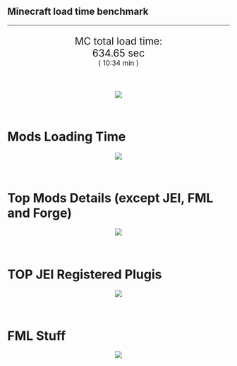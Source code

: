 ## Minecraft load time benchmark


---

<p align="center" style="font-size:160%;">
MC total load time:<br>
634.65 sec
<br>
<sup><sub>(
10:34 min
)</sub></sup>
</p>

<br>


<p align="center">
<img src="https://quickchart.io/chart?w=400&h=30&c={
  type: 'horizontalBar',
  data: {
    datasets: [
      {label:      'MODS:', data: [392.45]},
      {label: 'FML stuff:', data: [242.21]}
    ]
  },
  options: {
    scales: {
      xAxes: [{display: false,stacked: true}],
      yAxes: [{display: false,stacked: true}],
    },
    elements: {rectangle: {borderWidth: 2}},
    legend: {display: false,},
    plugins: {datalabels: {color: 'white',formatter: (value, context) =>
      [context.dataset.label, value].join(' ')
    }}
  }
}"/>
</p>

<br>

# Mods Loading Time
<p align="center">
<img src="https://quickchart.io/chart?w=400&h=300&c={
  type: 'outlabeledPie',
  options: {
    cutoutPercentage: 25,
    plugins: {
      legend: !1,
      outlabels: {
        stretch: 5,
        padding: 1,
        text: (v,i)=>[
          v.labels[v.dataIndex],' ',
          (v.percent*1000|0)/10,
          String.fromCharCode(37)].join('')
      }
    }
  },
  data: {...
`
3e76ba  18.22s Just Enough Items;
386AA7  29.94s Just Enough Items (Plugins);
386AA7  28.97s Just Enough Items (Ingredient Filter);
8c2ccd  20.07s Immersive Engineering;
516fa8  18.65s Ender IO;
214d9e  15.51s Minecraft Forge;
176e43  13.59s Thaumic Additions: Reconstructed;
a651a8  12.74s IndustrialCraft 2;
5161a8   4.43s CraftTweaker2;
495797   7.93s CraftTweaker2 (Script Loading);
8f3087  10.14s Forge Mod Loader;
7c813e   9.43s Thaumcraft;
813e81   8.85s OpenComputers;
8f304e   7.58s Astral Sorcery;
8f6c30   5.08s Dynamic Surroundings;
213664   4.94s Forestry;
6e175e   4.44s Recurrent Complex;
9e2174   4.37s Tinkers' Construct;
436e17   3.99s Integrated Dynamics;
308f53   3.72s Village Names;
a86e51   3.52s Extra Utilities 2;
ba3eb8   3.46s Cyclic;
444444  84.81s 44 Other mods;
333333  53.65s 155 'Fast' mods (load 1.0s - 0.1s);
222222   6.77s 222 'Instant' mods (load %3C 0.1s)
`
    .split(';').reduce((a, l) => {
      l.match(/(\w{6}) *(\d*\.\d*)s (.*)/)
      .slice(1).map((a, i) => [[String.fromCharCode(35),a].join(''), parseFloat(a), a][i])
      .forEach((s, i) => 
        [a.datasets[0].backgroundColor, a.datasets[0].data, a.labels][i].push(s)
      );
      return a
    }, {
      labels: [],
      datasets: [{
        backgroundColor: [],
        data: [],
        borderColor: 'rgba(22,22,22,0.3)',
        borderWidth: 1
      }]
    })
  }
}"/>
</p>

<br>

# Top Mods Details (except JEI, FML and Forge)
<p align="center">
<img src="https://quickchart.io/chart?w=400&h=450&c={
  options: {
    scales: {
      xAxes: [{stacked: true}],
      yAxes: [{stacked: true}],
    },
    plugins: {
      datalabels: {
        anchor: 'end',
        align: 'top',
        color: 'white',
        backgroundColor: 'rgba(46, 140, 171, 0.6)',
        borderColor: 'rgba(41, 168, 194, 1.0)',
        borderWidth: 0.5,
        borderRadius: 3,
        padding: 0,
        font: {size:10},
        formatter: (v,ctx) => 
          ctx.datasetIndex!=ctx.chart.data.datasets.length-1 ? null
            : [((ctx.chart.data.datasets.reduce((a,b)=>a- -b.data[ctx.dataIndex],0)*10)|0)/10,'s'].join('')
      },
      colorschemes: {
        scheme: 'office.Damask6'
      }
    }
  },
  type: 'bar',
  data: {...(() => {
    let a = { labels: [], datasets: [] };
`
1: Construction;
2: Loading Resources;
3: PreInitialization;
4: Initialization;
5: InterModComms$IMC;
6: PostInitialization;
7: LoadComplete;
8: ModIdMapping
`
    .split(';')
      .map(l => l.match(/\d: (.*)/).slice(1))
      .forEach(([name]) => a.datasets.push({ label: name, data: [] }));
`
                                     1      2      3      4      5      6      7      8  ;
Immersive Engineering            |  0.93|  0.01|  1.37|  0.94|  0.00| 16.82|  0.00|  0.00;
Ender IO                         |  1.77|  0.01|  4.35|  0.53|  3.90|  6.86|  0.00|  1.24;
Thaumic Additions: Reconstructed |  0.27|  0.00|  0.75|  0.33|  0.00| 12.23|  0.00|  0.00;
IndustrialCraft 2                |  0.77|  0.01|  9.39|  1.21|  0.00|  1.36|  0.00|  0.00;
CraftTweaker2                    |  0.62|  0.00|  3.76|  0.01|  0.00|  7.96|  0.01|  0.00;
Thaumcraft                       |  0.78|  0.01|  0.20|  0.39|  0.01|  8.04|  0.00|  0.00;
OpenComputers                    |  0.18|  0.01|  5.48|  3.00|  0.18|  0.00|  0.00|  0.00;
Astral Sorcery                   |  0.24|  0.00|  4.64|  1.57|  0.00|  1.13|  0.00|  0.00;
Dynamic Surroundings             |  0.17|  0.00|  0.22|  0.13|  0.00|  0.05|  4.51|  0.00;
Forestry                         |  0.38|  0.01|  3.20|  0.97|  0.00|  0.39|  0.00|  0.00;
Recurrent Complex                |  0.33|  0.01|  0.62|  0.84|  0.00|  2.65|  0.00|  0.00
`
    .split(';').slice(1)
      .map(l => l.split('|').map(s => s.trim()))
      .forEach(([name, ...arr], i) => {
        a.labels.push(name);
        arr.forEach((v, j) => a.datasets[j].data[i] = v)
      }); return a
  })()}
}"/>
</p>

<br>

# TOP JEI Registered Plugis
<p align="center">
<img src="https://quickchart.io/chart?w=700&c={
  options: {
    elements: { rectangle: { borderWidth: 1 } },
    legend: false
  },
  type: 'horizontalBar',
    data: {...(() => {
      let a = {
        labels: [], datasets: [{
          backgroundColor: 'rgba(0, 99, 132, 0.5)',
          borderColor: 'rgb(0, 99, 132)',
          data: []
        }]
      };
`
  4.72: crazypants.enderio.machines.integration.jei.MachinesPlugin;
  3.64: com.rwtema.extrautils2.crafting.jei.XUJEIPlugin;
  2.74: li.cil.oc.integration.jei.ModPluginOpenComputers;
  2.35: cofh.thermalexpansion.plugins.jei.JEIPluginTE;
  2.33: mezz.jei.plugins.vanilla.VanillaPlugin;
  1.38: com.github.sokyranthedragon.mia.integrations.jer.JeiJerIntegration$1;
  1.36: jeresources.jei.JEIConfig;
  1.25: ic2.jeiIntegration.SubModule;
  1.19: forestry.factory.recipes.jei.FactoryJeiPlugin;
  1.14: nc.integration.jei.NCJEI;
  1.00: com.buuz135.industrial.jei.JEICustomPlugin;
  0.73: mctmods.smelteryio.library.util.jei.JEI;
  0.73: com.buuz135.thaumicjei.ThaumcraftJEIPlugin;
  0.68: knightminer.tcomplement.plugin.jei.JEIPlugin;
  0.39: crazypants.enderio.base.integration.jei.JeiPlugin;
  4.33: Other 118 Plugins
`
        .split(';')
        .map(l => l.split(':'))
        .forEach(([time, name]) => {
          a.labels.push(name);
          a.datasets[0].data.push(time)
        })
        ; return a
    })()
  }
}"/>
</p>

<br>

# FML Stuff
<p align="center">
<img src="https://quickchart.io/chart?w=500&h=400&c={
  options: {
    rotation: Math.PI,
    cutoutPercentage: 55,
    plugins: {
      legend: !1,
      outlabels: {
        stretch: 5,
        padding: 1,
        text: (v)=>v.labels
      },
      doughnutlabel: {
        labels: [
          {
            text: 'FML stuff:',
            color: 'rgba(128, 128, 128, 0.5)',
            font: {size: 18}
          },
          {
            text: [242.21,'s'].join(''),
            color: 'rgba(128, 128, 128, 1)',
            font: {size: 22}
          }
        ]
      },
    }
  },
  type: 'outlabeledPie',
  data: {...(() => {
    let a = {
      labels: [],
      datasets: [{
        backgroundColor: [],
        data: [],
        borderColor: 'rgba(22,22,22,0.3)',
        borderWidth: 2
      }]
    };
`
993A00   2.08s Loading sounds;
994400   2.14s Loading Resource - SoundHandler;
994F00  49.49s ModelLoader: blocks;
995900  10.72s ModelLoader: items;
996300  11.04s ModelLoader: baking;
996D00   5.96s Applying remove recipe actions;
997700   0.17s Applying remove furnace recipe actions;
998200  28.89s Indexing ingredients;
444444 131.72s Other
`
    .split(';')
      .map(l => l.match(/(\w{6}) *(\d*\.\d*)s (.*)/))
      .forEach(([, col, time, name]) => {
        a.labels.push([name, ' ', time, 's'].join(''));
        a.datasets[0].data.push(parseFloat(time));
        a.datasets[0].backgroundColor.push([String.fromCharCode(35), col].join(''))
      })
      ; return a
  })()}
}"/>
</p>

<br>
